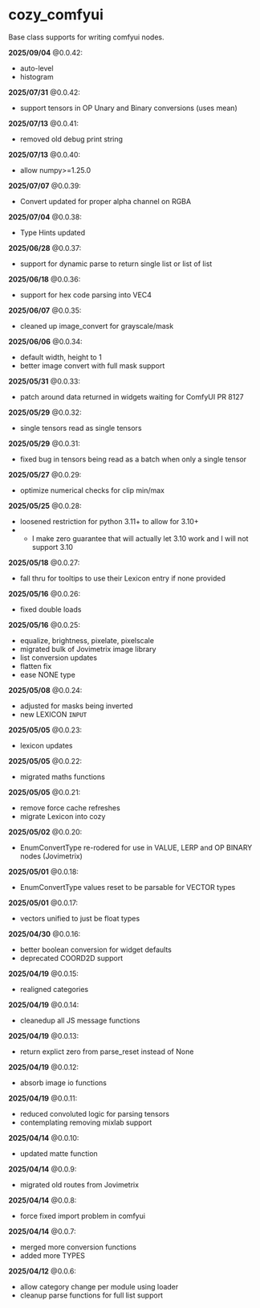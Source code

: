 # cozy_comfyui
Base class supports for writing comfyui nodes.

**2025/09/04** @0.0.42:
* auto-level
* histogram

**2025/07/31** @0.0.42:
* support tensors in OP Unary and Binary conversions (uses mean)

**2025/07/13** @0.0.41:
* removed old debug print string

**2025/07/13** @0.0.40:
* allow numpy>=1.25.0

**2025/07/07** @0.0.39:
* Convert updated for proper alpha channel on RGBA

**2025/07/04** @0.0.38:
* Type Hints updated

**2025/06/28** @0.0.37:
* support for dynamic parse to return single list or list of list

**2025/06/18** @0.0.36:
* support for hex code parsing into VEC4

**2025/06/07** @0.0.35:
* cleaned up image_convert for grayscale/mask

**2025/06/06** @0.0.34:
* default width, height to 1
* better image convert with full mask support

**2025/05/31** @0.0.33:
* patch around data returned in widgets waiting for ComfyUI PR 8127

**2025/05/29** @0.0.32:
* single tensors read as single tensors

**2025/05/29** @0.0.31:
* fixed bug in tensors being read as a batch when only a single tensor

**2025/05/27** @0.0.29:
* optimize numerical checks for clip min/max

**2025/05/25** @0.0.28:
* loosened restriction for python 3.11+ to allow for 3.10+
* * I make zero guarantee that will actually let 3.10 work and I will not support 3.10

**2025/05/18** @0.0.27:
* fall thru for tooltips to use their Lexicon entry if none provided

**2025/05/16** @0.0.26:
* fixed double loads

**2025/05/16** @0.0.25:
* equalize, brightness, pixelate, pixelscale
* migrated bulk of Jovimetrix image library
* list conversion updates
* flatten fix
* ease NONE type

**2025/05/08** @0.0.24:
* adjusted for masks being inverted
* new LEXICON `INPUT`

**2025/05/05** @0.0.23:
* lexicon updates

**2025/05/05** @0.0.22:
* migrated maths functions

**2025/05/05** @0.0.21:
* remove force cache refreshes
* migrate Lexicon into cozy

**2025/05/02** @0.0.20:
* EnumConvertType re-rodered for use in VALUE, LERP and OP BINARY nodes (Jovimetrix)

**2025/05/01** @0.0.18:
* EnumConvertType values reset to be parsable for VECTOR types

**2025/05/01** @0.0.17:
* vectors unified to just be float types

**2025/04/30** @0.0.16:
* better boolean conversion for widget defaults
* deprecated COORD2D support

**2025/04/19** @0.0.15:
* realigned categories

**2025/04/19** @0.0.14:
* cleanedup all JS message functions

**2025/04/19** @0.0.13:
* return explict zero from parse_reset instead of None

**2025/04/19** @0.0.12:
* absorb image io functions

**2025/04/19** @0.0.11:
* reduced convoluted logic for parsing tensors
* contemplating removing mixlab support

**2025/04/14** @0.0.10:
* updated matte function

**2025/04/14** @0.0.9:
* migrated old routes from Jovimetrix

**2025/04/14** @0.0.8:
* force fixed import problem in comfyui

**2025/04/14** @0.0.7:
* merged more conversion functions
* added more TYPES

**2025/04/12** @0.0.6:
* allow category change per module using loader
* cleanup parse functions for full list support